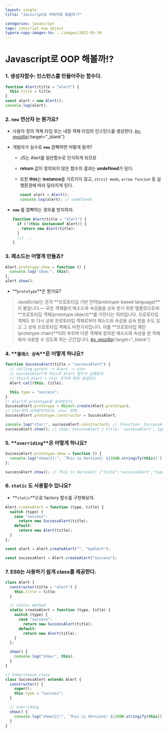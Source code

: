 ```yaml
---
layout: single
title: "Javscript로 객체지향 해볼까!?"

categories: javascript
tags: javscript oop object
typora-copy-images-to: ../images/2021-05-30
---
```




# Javascript로 OOP 해볼까!?



### 1. 생성자함수: 인스턴스를 만들어주는 함수다.

```javascript
function Alert(title = "alert") {
  this.title = title;
}
const alert = new Alert();
console.log(alert);
```





### 2. **`new` 연산자** 는 뭔가요?

- 사용자 정의 객체 타입 또는 내장 객체 타입의 인스턴스를 생성한다. [_by. mozilla_](https://developer.mozilla.org/ko/docs/Web/JavaScript/Reference/Operators/new){:target="_blank"}

- 개발자가 실수로 **`new`** 깜빡하면 어떻게 될까?

  - JS는 Alert를 일반함수로 인식하게 되므로

  - **return** 값이 정의되지 않은 함수의 결과는 **undefined**가 된다.

  - 또한 **this**는 **instance**를 가르키지 않고, `strcit mode`, `arrow funcion` 등 실행환경에 따라 달라지게 된다.

    ```javascript
    const alert = Alert();
    console.log(alert); // undefined
    ```

- **`new`** 를 깜빡하는 경우를 방지하자.

  ```javascript
  function Alert(title = "alert") {
    if (!(this instanceof Alert)) {
      return new Alert(title);
    }
    /// ...
  }
  ```





### 3. 메소드는 어떻게 만들죠?

```javascript
Alert.prototype.show = function () {
  console.log("show:", this);
};
alert.show();
```

- **`prototype`**은 뭔가요?
> JavaScript는 흔히 **프로토타입 기반 언어(prototype-based language)**라 불립니다.— 모든 객체들이 메소드와 속성들을 상속 받기 위한 템플릿으로써 **프로토타입 객체(prototype object)**를 가진다는 의미입니다. 프로토타입 객체도 또 다시 상위 프로토타입 객체로부터 메소드와 속성을 상속 받을 수도 있고 그 상위 프로토타입 객체도 마찬가지입니다. 이를 **프로토타입 체인(prototype chain)**이라 부르며 다른 객체에 정의된 메소드와 속성을 한 객체에서 사용할 수 있도록 하는 근간입니다. [_by. mozilla_](https://developer.mozilla.org/ko/docs/Learn/JavaScript/Objects/Object_prototypes){:target="_blank"}





### 4. **`클래스 상속`**은 어떻게 하나요?

```javascript
function SuccessAlert(title = "successAlert") {
  // calling parent -> Alert -> ctor
  // SuccessAlert의 this로 Alert 함수가 실행된다.
  // this가 Alert > ctor 로직에 맞춰 생성된다.
  Alert.call(this, title);

  this.type = "success";
}
// Alert의 prototype을 상속받는다.
SuccessAlert.prototype = Object.create(Alert.prototype);
// ctor까지 상속받아지므로, ctor 컴백.
SuccessAlert.prototype.constructor = SuccessAlert;

console.log("ctor:", successAlert.constructor); // [Function: SuccessAlert]
successAlert.show(); // show: SuccessAlert { title: 'successAlert', type: 'success' }
```





### 5. **`overriding`**은 어떻게 하나요?

```javascript
SuccessAlert.prototype.show = function () {
  console.log("show(2):", `This is Version2: ${JSON.stringify(this)}`);
};

successAlert.show(); // This is Version2: {"title":"successAlert","type":"success"}
```





### 6. **`static`** 도 사용할수 있나요?

- **`static`**으로 factory 함수를 구현해보자.

```javascript
Alert.createAlert = function (type, title) {
  switch (type) {
    case "success":
      return new SuccessAlert(title);
    default:
      return new Alert(title);
  }
};

const alert = Alert.createAlert("", "myAlert");

const successAlert = Alert.createAlert("success");
```





### 7. ES6는 사용하기 쉽게 class를 제공한다.

```javascript
class Alert {
  constructor(title = "alert") {
    this.title = title;
  }

  // static method
  static createAlert = function (type, title) {
    switch (type) {
      case "success":
        return new SuccessAlert(title);
      default:
        return new Alert(title);
    }
  };

  show() {
    console.log("show:", this);
  }
}

// Inheritance class
class SuccessAlert extends Alert {
  constructor() {
    super();
    this.type = "success";
  }

  // overriding
  show() {
    console.log("show(2):", `This is Version2: ${JSON.stringify(this)}`);
  }
}
```
